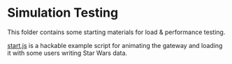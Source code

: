 # Simulation Testing

This folder contains some starting materials for load & performance testing.

[start.js](./start.js) is a hackable example script for animating the gateway and loading it with some users writing Star Wars data.